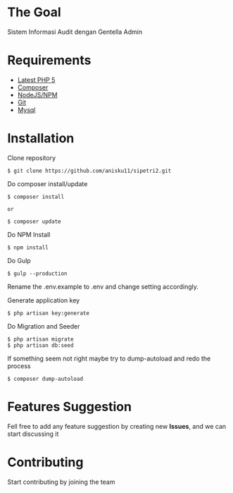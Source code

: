# The Goal
Sistem Informasi Audit dengan Gentella Admin

# Requirements
* [Latest PHP 5](http://php.net)
* [Composer](http://getcomposer.org)
* [NodeJS/NPM](http://nodejs.org)
* [Git](http://git-scm.com)
* [Mysql](http://mysql.com)

# Installation
Clone repository
```
$ git clone https://github.com/anisku11/sipetri2.git
```

Do composer install/update

```
$ composer install

or

$ composer update
```
Do NPM Install
```
$ npm install
```

Do Gulp
```
$ gulp --production
```

Rename the .env.example to .env and change setting accordingly.

Generate application key
```
$ php artisan key:generate
```

Do Migration and Seeder
```
$ php artisan migrate
$ php artisan db:seed
```

If something seem not right maybe try to dump-autoload and redo the process
```
$ composer dump-autoload
```

# Features Suggestion
Fell free to add any feature suggestion by creating new **Issues**, and we can start discussing it

# Contributing
Start contributing by joining the team

